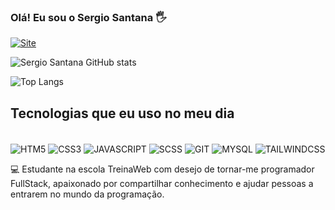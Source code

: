 
### Olá! Eu sou o Sergio Santana 🖐️

[![Site](https://img.shields.io/website?label=devsergiosantana.com.br&style=for-the-badge&url=https://devsergiosantana.com.br/)](https://devsergiosantana.com.br)

![Sergio Santana GitHub stats](https://github-readme-stats.vercel.app/api?username=devserginhosantana&show_icons=true&theme=dark)

![Top Langs](https://github-readme-stats.vercel.app/api/top-langs/?username=devserginhosantana&layout=compact)


## Tecnologias que eu uso no meu dia 

<div style="display: inline-block"><br/>
  <img align="center" alt="HTM5" src="https://img.shields.io/badge/HTML5-E34F26?style=for-the-badge&logo=html5&logoColor=white" />
   <img align="center" alt="CSS3" src="https://img.shields.io/badge/CSS3-1572B6?style=for-the-badge&logo=css3&logoColor=white" />
   <img align="center" alt="JAVASCRIPT" src="https://img.shields.io/badge/JavaScript-323330?style=for-the-badge&logo=javascript&logoColor=F7DF1E" />
    <img align="center" alt="SCSS" src="https://img.shields.io/badge/Sass-CC6699?style=for-the-badge&logo=sass&logoColor=white" />
    <img align="center" alt="GIT" src="https://img.shields.io/badge/GIT-E44C30?style=for-the-badge&logo=git&logoColor=white" />
     <img align="center" alt="MYSQL" src="https://img.shields.io/badge/MySQL-005C84?style=for-the-badge&logo=mysql&logoColor=white" />
     <img align="center" alt="TAILWINDCSS" src="https://img.shields.io/badge/Tailwind_CSS-38B2AC?style=for-the-badge&logo=tailwind-css&logoColor=white" />
   
   
</div>
<br/>

💻 Estudante na escola TreinaWeb com desejo de tornar-me programador FullStack, apaixonado por compartilhar conhecimento e ajudar pessoas a entrarem no mundo da programação.






